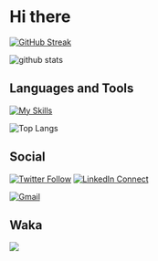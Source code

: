 # Hi there
[![GitHub Streak](https://streak-stats.demolab.com?user=yoosinpaddy&theme=dark)](https://git.io/streak-stats)

![github stats](https://github-readme-stats.vercel.app/api?username=yoosinpaddy&show_icons=true&count_private=true&line_height=33&theme=react)

## Languages and Tools

[![My Skills](https://skillicons.dev/icons?i=androidstudio,kotlin,java,dart,flutter,gradle,xcode,php,laravel,mysql,html,css,js,jquery,react,angular,bootstrap,nodejs,eclipse,figma,firebase,git,github,gitlab,idea,linux,sqlite,swift,vscode,wordpress,xd&perline=9)](https://www.updatecode.net/)



![Top Langs](https://github-readme-stats.vercel.app/api/top-langs/?username=yoosinpaddy&hide=html&theme=react)



<!---[![GitHub Streak](https://github-readme-streak-stats.herokuapp.com/?user=yoosinpaddy&theme=react)](https://github.com/DenverCoder1/github-readme-streak-stats)-->

## Social

[![Twitter Follow](https://img.shields.io/badge/%20-Follow-black?color=14171A&labelColor=1976d2&logo=twitter&logoColor=ffffff)](https://twitter.com/PYoosin)
[![LinkedIn Connect](https://img.shields.io/badge/%20-Connect-black?color=14171A&labelColor=212121&logo=linkedin&logoColor=ffffff)](https://www.linkedin.com/in/yoosinpaddy/)
<!-- [![Facebook Follow](https://img.shields.io/badge/%20-Follow-black?color=14171A&labelColor=1976d2&logo=facebook&logoColor=ffffff)](https://www.facebook.com/jay.i.jr.1) -->
[![Gmail](https://img.shields.io/badge/%20-Send%20Mail-black?color=14171A&labelColor=ef5350&logo=gmail&logoColor=ffffff)](mailto:yoosinpaddyrop@gmail.com?subject=From%20GitHub&body=Hi,%20there.%20Found%20you%20from%20GitHub.)


## Waka

<div style="height: 132;
    width: 719;">
<img src="https://wakatime.com/share/@YoosinPaddy/d51894e1-00b9-4846-a663-eda2a42e5d5f.svg"></img>
</div>
